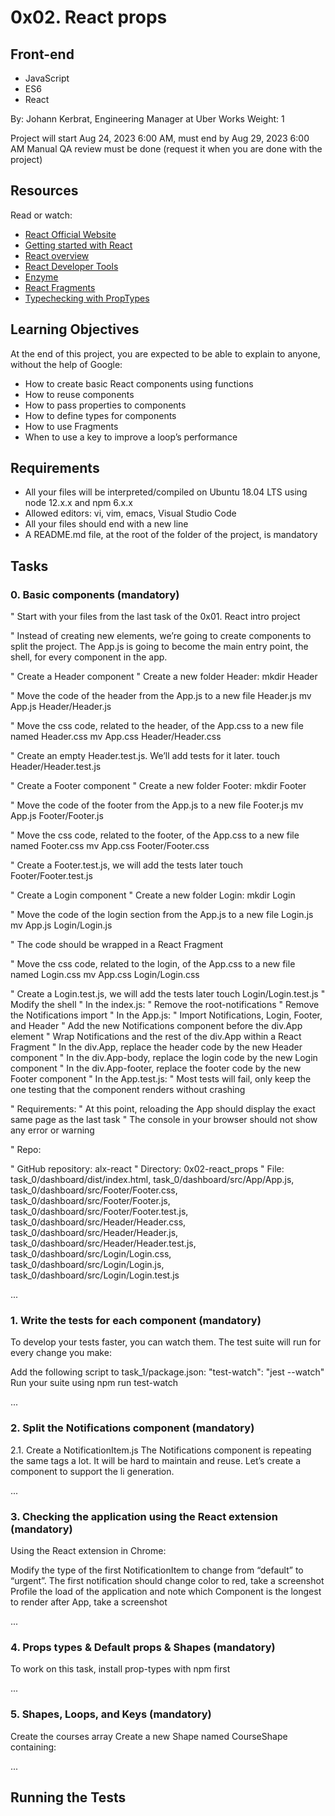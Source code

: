 # 0x02. React props

## Front-end
- JavaScript
- ES6
- React

By: Johann Kerbrat, Engineering Manager at Uber Works
Weight: 1

Project will start Aug 24, 2023 6:00 AM, must end by Aug 29, 2023 6:00 AM
Manual QA review must be done (request it when you are done with the project)

## Resources
Read or watch:
- [React Official Website](https://reactjs.org/)
- [Getting started with React](https://reactjs.org/docs/getting-started.html)
- [React overview](https://reactjs.org/docs/react-api.html)
- [React Developer Tools](https://reactjs.org/blog/2019/08/15/new-react-devtools.html)
- [Enzyme](https://enzymejs.github.io/enzyme/)
- [React Fragments](https://reactjs.org/docs/fragments.html)
- [Typechecking with PropTypes](https://reactjs.org/docs/typechecking-with-proptypes.html)

## Learning Objectives
At the end of this project, you are expected to be able to explain to anyone, without the help of Google:

- How to create basic React components using functions
- How to reuse components
- How to pass properties to components
- How to define types for components
- How to use Fragments
- When to use a key to improve a loop’s performance

## Requirements
- All your files will be interpreted/compiled on Ubuntu 18.04 LTS using node 12.x.x and npm 6.x.x
- Allowed editors: vi, vim, emacs, Visual Studio Code
- All your files should end with a new line
- A README.md file, at the root of the folder of the project, is mandatory

## Tasks

### 0. Basic components (mandatory)
" Start with your files from the last task of the 0x01. React intro project

" Instead of creating new elements, we’re going to create components to split the project. The App.js is going to become the main entry point, the shell, for every component in the app.

" Create a Header component
" Create a new folder Header:
mkdir Header

" Move the code of the header from the App.js to a new file Header.js
mv App.js Header/Header.js

" Move the css code, related to the header, of the App.css to a new file named Header.css
mv App.css Header/Header.css

" Create an empty Header.test.js. We’ll add tests for it later.
touch Header/Header.test.js

" Create a Footer component
" Create a new folder Footer:
mkdir Footer

" Move the code of the footer from the App.js to a new file Footer.js
mv App.js Footer/Footer.js

" Move the css code, related to the footer, of the App.css to a new file named Footer.css
mv App.css Footer/Footer.css

" Create a Footer.test.js, we will add the tests later
touch Footer/Footer.test.js

" Create a Login component
" Create a new folder Login:
mkdir Login

" Move the code of the login section from the App.js to a new file Login.js
mv App.js Login/Login.js

" The code should be wrapped in a React Fragment

" Move the css code, related to the login, of the App.css to a new file named Login.css
mv App.css Login/Login.css

" Create a Login.test.js, we will add the tests later
touch Login/Login.test.js
" Modify the shell
" In the index.js:
" Remove the root-notifications
" Remove the Notifications import
" In the App.js:
" Import Notifications, Login, Footer, and Header
" Add the new Notifications component before the div.App element
" Wrap Notifications and the rest of the div.App within a React Fragment
" In the div.App, replace the header code by the new Header component
" In the div.App-body, replace the login code by the new Login component
" In the div.App-footer, replace the footer code by the new Footer component
" In the App.test.js:
" Most tests will fail, only keep the one testing that the component renders without crashing

" Requirements:
" At this point, reloading the App should display the exact same page as the last task
" The console in your browser should not show any error or warning

" Repo:

" GitHub repository: alx-react
" Directory: 0x02-react_props
" File: task_0/dashboard/dist/index.html, task_0/dashboard/src/App/App.js, task_0/dashboard/src/Footer/Footer.css, task_0/dashboard/src/Footer/Footer.js, task_0/dashboard/src/Footer/Footer.test.js, task_0/dashboard/src/Header/Header.css, task_0/dashboard/src/Header/Header.js, task_0/dashboard/src/Header/Header.test.js, task_0/dashboard/src/Login/Login.css, task_0/dashboard/src/Login/Login.js, task_0/dashboard/src/Login/Login.test.js

...

### 1. Write the tests for each component (mandatory)
To develop your tests faster, you can watch them. The test suite will run for every change you make:

Add the following script to task_1/package.json: "test-watch": "jest --watch"
Run your suite using npm run test-watch

...

### 2. Split the Notifications component (mandatory)
2.1. Create a NotificationItem.js
The Notifications component is repeating the same tags a lot. It will be hard to maintain and reuse. Let’s create a component to support the li generation.

...

### 3. Checking the application using the React extension (mandatory)
Using the React extension in Chrome:

Modify the type of the first NotificationItem to change from “default” to “urgent”. The first notification should change color to red, take a screenshot
Profile the load of the application and note which Component is the longest to render after App, take a screenshot

...

### 4. Props types & Default props & Shapes (mandatory)
To work on this task, install prop-types with npm first

...

### 5. Shapes, Loops, and Keys (mandatory)
Create the courses array
Create a new Shape named CourseShape containing:

...

## Running the Tests
